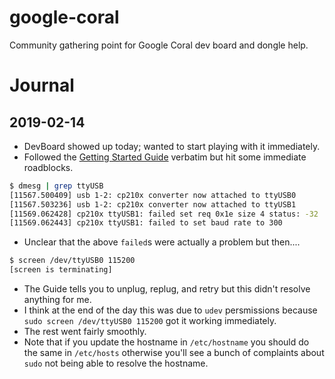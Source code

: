 # google-coral
Community gathering point for Google Coral dev board and dongle help.

# Journal
## 2019-02-14
* DevBoard showed up today; wanted to start playing with it immediately.
* Followed the [Getting Started Guide][1] verbatim but hit some immediate roadblocks.

```bash
$ dmesg | grep ttyUSB
[11567.500409] usb 1-2: cp210x converter now attached to ttyUSB0
[11567.503236] usb 1-2: cp210x converter now attached to ttyUSB1
[11569.062428] cp210x ttyUSB1: failed set req 0x1e size 4 status: -32
[11569.062443] cp210x ttyUSB1: failed to set baud rate to 300
```

* Unclear that the above `failed`s were actually a problem but then....
```bash
$ screen /dev/ttyUSB0 115200
[screen is terminating]
```
* The Guide tells you to unplug, replug, and retry but this didn't resolve anything for me.
* I think at the end of the day this was due to `udev` persmissions because ```sudo screen /dev/ttyUSB0 115200``` got it working immediately.
* The rest went fairly smoothly.
* Note that if you update the hostname in `/etc/hostname` you should do the same in `/etc/hosts` otherwise you'll see a bunch of complaints about `sudo` not being able to resolve the hostname.

[1]: https://coral.withgoogle.com/tutorials/devboard/

